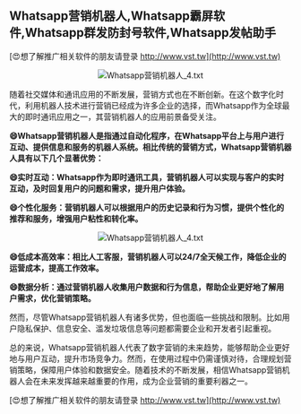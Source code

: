 ## **Whatsapp营销机器人,Whatsapp霸屏软件,Whatsapp群发防封号软件,Whatsapp发帖助手**

[😍想了解推广相关软件的朋友请登录 http://www.vst.tw](http://www.vst.tw)

 <center><img src="https://vst.tw/MP4/tuiguang/png/0.png" alt="Whatsapp营销机器人_4.txt"></center>

随着社交媒体和通讯应用的不断发展，营销方式也在不断创新。在这个数字化时代，利用机器人技术进行营销已经成为许多企业的选择，而Whatsapp作为全球最大的即时通讯应用之一，其营销机器人的应用前景备受关注。

**😄Whatsapp营销机器人是指通过自动化程序，在Whatsapp平台上与用户进行互动、提供信息和服务的机器人系统。相比传统的营销方式，Whatsapp营销机器人具有以下几个显著优势：**

**😄实时互动：Whatsapp作为即时通讯工具，营销机器人可以实现与客户的实时互动，及时回复用户的问题和需求，提升用户体验。**

**😄个性化服务：营销机器人可以根据用户的历史记录和行为习惯，提供个性化的推荐和服务，增强用户粘性和转化率。**

 <center><img src="https://vst.tw/MP4/tuiguang/png/0.png" alt="Whatsapp营销机器人_4.txt"></center>

**😄低成本高效率：相比人工客服，营销机器人可以24/7全天候工作，降低企业的运营成本，提高工作效率。**

**😄数据分析：通过营销机器人收集用户数据和行为信息，帮助企业更好地了解用户需求，优化营销策略。**

然而，尽管Whatsapp营销机器人有诸多优势，但也面临一些挑战和限制。比如用户隐私保护、信息安全、滥发垃圾信息等问题都需要企业和开发者引起重视。

总的来说，Whatsapp营销机器人代表了数字营销的未来趋势，能够帮助企业更好地与用户互动，提升市场竞争力。然而，在使用过程中仍需谨慎对待，合理规划营销策略，保障用户体验和数据安全。随着技术的不断发展，相信Whatsapp营销机器人会在未来发挥越来越重要的作用，成为企业营销的重要利器之一。

[😍想了解推广相关软件的朋友请登录 http://www.vst.tw](http://www.vst.tw)



